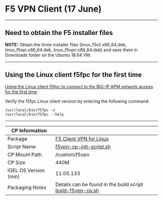 # F5 VPN Client (17 June)

-----

## Need to obtain the F5 installer files

**NOTE:** Obtain the three installer files (linux_f5cli.x86_64.deb, linux_f5epi.x86_64.deb, linux_f5vpn.x86_64.deb) and save them in Downloads folder on the Ubuntu 18.04 VM.

-----

## Using the Linux client f5fpc for the first time

[Using the Linux client f5fpc to connect to the BIG-IP APM network access for the first time](https://support.f5.com/csp/article/K47922841)

Verify the f5fpc Linux client version by entering the following command:
```
/usr/local/bin/f5fpc -v
/usr/local/bin/f5fpc --help
  ```

-----

|  CP Information |            |
|-----------------|------------|
| Package | [F5 Client VPN for Linux](https://techdocs.f5.com/kb/en-us/products/big-ip_apm/manuals/product/apm-client-configuration-13-0-0/4.html) |
| Script Name | [f5vpn-cp-init-script.sh](build/f5vpn-cp-init-script.sh) |
| CP Mount Path | /custom/f5vpn |
| CP Size | 440M |
| IGEL OS Version (min) | 11.05.133 |
| Packaging Notes | Details can be found in the build script [build-f5vpn-cp.sh](build/build-f5vpn-cp.sh) |
